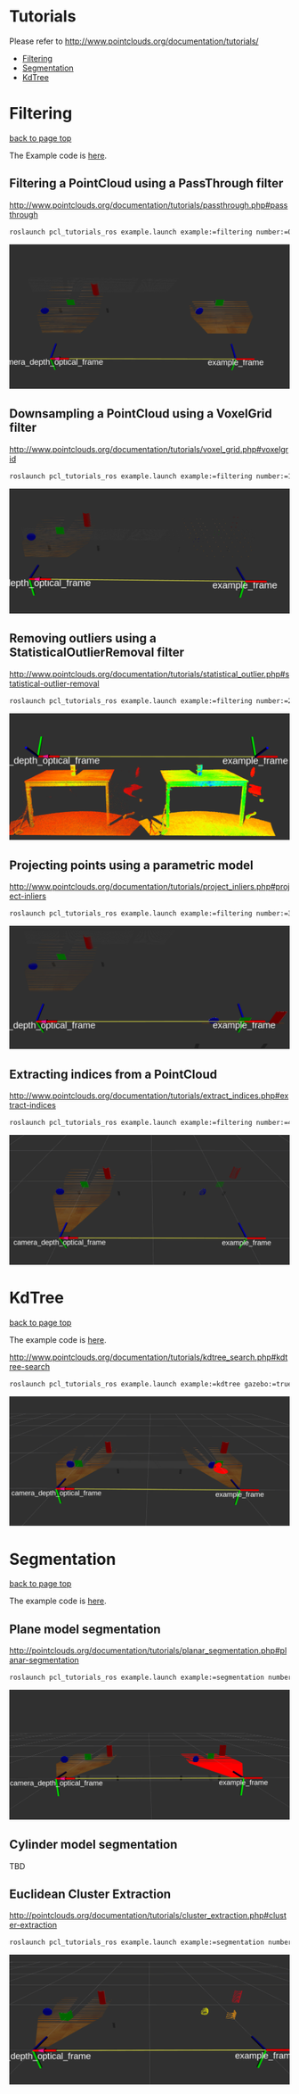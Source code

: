 # Tutorials

Please refer to http://www.pointclouds.org/documentation/tutorials/

- [Filtering](#filtering)
- [Segmentation](#segmentation)
- [KdTree](#kdtree)

# Filtering

[back to page top](#tutorials)

The Example code is [here](https://github.com/ShotaAk/pcl_tutorials_ros/blob/master/src/filtering.cpp).

## Filtering a PointCloud using a PassThrough filter

http://www.pointclouds.org/documentation/tutorials/passthrough.php#passthrough

```bash
roslaunch pcl_tutorials_ros example.launch example:=filtering number:=0 gazebo:=true
```

![passthrough](https://github.com/ShotaAk/pcl_tutorials_ros/blob/images/filtering/passThrough.png)

## Downsampling a PointCloud using a VoxelGrid filter

http://www.pointclouds.org/documentation/tutorials/voxel_grid.php#voxelgrid

```bash
roslaunch pcl_tutorials_ros example.launch example:=filtering number:=1 gazebo:=true
```

![downsampling](https://github.com/ShotaAk/pcl_tutorials_ros/blob/images/filtering/downsampling.png)

## Removing outliers using a StatisticalOutlierRemoval filter

http://www.pointclouds.org/documentation/tutorials/statistical_outlier.php#statistical-outlier-removal

```bash
roslaunch pcl_tutorials_ros example.launch example:=filtering number:=2 use_file:=true file:=table_scene_lms400.pcd
```

![statisticalOutlierRemoval](https://github.com/ShotaAk/pcl_tutorials_ros/blob/images/filtering/statisticalOutlierRemoval.png)

## Projecting points using a parametric model

http://www.pointclouds.org/documentation/tutorials/project_inliers.php#project-inliers

```bash
roslaunch pcl_tutorials_ros example.launch example:=filtering number:=3 gazebo:=true
```

![projecting](https://github.com/ShotaAk/pcl_tutorials_ros/blob/images/filtering/projecting.png)

## Extracting indices from a PointCloud

http://www.pointclouds.org/documentation/tutorials/extract_indices.php#extract-indices

```bash
roslaunch pcl_tutorials_ros example.launch example:=filtering number:=4 gazebo:=true
```

![extractingIndices](https://github.com/ShotaAk/pcl_tutorials_ros/blob/images/filtering/extractingIndices.png)

# KdTree

[back to page top](#tutorials)

The example code is [here](https://github.com/ShotaAk/pcl_tutorials_ros/blob/master/src/kdtree.cpp).

http://www.pointclouds.org/documentation/tutorials/kdtree_search.php#kdtree-search

```bash
roslaunch pcl_tutorials_ros example.launch example:=kdtree gazebo:=true
```

![kdtree](https://github.com/ShotaAk/pcl_tutorials_ros/blob/images/kdtree/kdtree.png)

# Segmentation

[back to page top](#tutorials)

The example code is [here](https://github.com/ShotaAk/pcl_tutorials_ros/blob/master/src/segmentation.cpp).

## Plane model segmentation

http://pointclouds.org/documentation/tutorials/planar_segmentation.php#planar-segmentation

```bash
roslaunch pcl_tutorials_ros example.launch example:=segmentation number:=0 gazebo:=true
```

![plane_model](https://github.com/ShotaAk/pcl_tutorials_ros/blob/images/segmentation/plane_model.png)

## Cylinder model segmentation

TBD

## Euclidean Cluster Extraction

http://pointclouds.org/documentation/tutorials/cluster_extraction.php#cluster-extraction

```bash
roslaunch pcl_tutorials_ros example.launch example:=segmentation number:=2 gazebo:=true
```

![euclideanClusterExtraction](https://github.com/ShotaAk/pcl_tutorials_ros/blob/images/segmentation/euclideanClusterExtraction.png)


